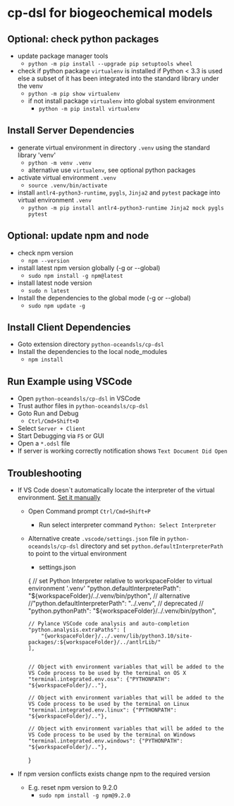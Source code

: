 # cp-dsl for biogeochemical models

## Optional: check python packages
- update package manager tools
  - `python -m pip install --upgrade pip setuptools wheel`
- check if python package `virtualenv` is installed if Python < 3.3 is used else a subset of it has been integrated into the standard library under the venv
  - `python -m pip show virtualenv`
  - if not install package `virtualenv` into global system environment
    - `python -m pip install virtualenv`

## Install Server Dependencies
- generate virtual environment in directory `.venv` using the standard library 'venv'
  - `python -m venv .venv`
  - alternative use `virtualenv`, see optional python packages
- activate virtual environment `.venv`
  - `source .venv/bin/activate`
- install `antlr4-python3-runtime`, `pygls`, `Jinja2` and `pytest` package into virtual environment `.venv`
  - `python -m pip install antlr4-python3-runtime Jinja2 mock pygls pytest`

## Optional: update npm and node
- check npm version
  - `npm --version`
- install latest npm version globally (-g or --global)
  - `sudo npm install -g npm@latest`
- install latest node version
  - `sudo n latest`
- Install the dependencies to the global mode (-g or --global)
  - `sudo npm update -g`

## Install Client Dependencies

- Goto extension directory `python-oceandsls/cp-dsl`
- Install the dependencies to the local node_modules 
  - `npm install`

## Run Example using VSCode

- Open `python-oceandsls/cp-dsl` in VSCode
- Trust author files in `python-oceandsls/cp-dsl`
- Goto Run and Debug
  - `Ctrl/Cmd+Shift+D`
- Select `Server + Client`
- Start Debugging via `F5` or GUI
- Open a `*.odsl` file
- If server is working correctly notification shows `Text Document Did Open`

## Troubleshooting

- If VS Code doesn`t automatically locate the interpreter of the virtual environment. [Set it manually](https://code.visualstudio.com/docs/python/environments#_manually-specify-an-interpreter)
  - Open Command prompt
  `Ctrl/Cmd+Shift+P`
    - Run select interpreter command
  `Python: Select Interpreter`
  - Alternative create `.vscode/settings.json` file in `python-oceandsls/cp-dsl` directory and set `python.defaultInterpreterPath` to point to the virtual environment
    - settings.json

    {
        // set Python Interpreter relative to workspaceFolder to virtual environment '.venv'
        "python.defaultInterpreterPath": "${workspaceFolder}/../.venv/bin/python",
        // alternative
        //"python.defaultInterpreterPath": "../.venv",
        // deprecated
        // "python.pythonPath": "${workspaceFolder}/../.venv/bin/python",

        // Pylance VSCode code analysis and auto-completion
        "python.analysis.extraPaths": [
            "{workspaceFolder}/../.venv/lib/python3.10/site-packages/:${workspaceFolder}/../antlrLib/"
        ],


        // Object with environment variables that will be added to the VS Code process to be used by the terminal on OS X
        "terminal.integrated.env.osx": {"PYTHONPATH": "${workspaceFolder}/.."},

        // Object with environment variables that will be added to the VS Code process to be used by the terminal on Linux
        "terminal.integrated.env.linux": {"PYTHONPATH": "${workspaceFolder}/.."},

        // Object with environment variables that will be added to the VS Code process to be used by the terminal on Windows
        "terminal.integrated.env.windows": {"PYTHONPATH": "${workspaceFolder}/.."},
    }

- If npm version conflicts exists change npm to the required version
  - E.g. reset npm version to 9.2.0
    - `sudo npm install -g npm@9.2.0`